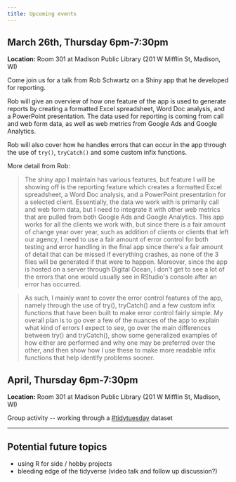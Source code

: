 ```yaml
---
title: Upcoming events
---
```


## March 26th, Thursday 6pm-7:30pm 

**Location:** Room 301 at Madison Public Library (201 W Mifflin St, Madison, WI)

Come join us for a talk from Rob Schwartz on a Shiny app that he developed for reporting. 

Rob will give an overview of how one feature of the app is used to generate reports by creating a formatted Excel spreadsheet, Word Doc analysis, and a PowerPoint presentation. The data used for reporting is coming from call and web form data, as well as web metrics from Google Ads and Google Analytics.

Rob will also cover how he handles errors that can occur in the app through the use of `try()`, `tryCatch()` and some custom infix functions.

More detail from Rob:

> The shiny app I maintain has various features, but feature I will be showing off is the reporting feature which creates a formatted Excel spreadsheet, a Word Doc analysis, and a PowerPoint presentation for a selected client. Essentially, the data we work with is primarily call and
web form data, but I need to integrate it with other web metrics that are pulled from both Google Ads and Google Analytics. This app works for all the clients we work with, but since there is a fair amount of change year over year, such as addition of clients or clients that left our agency, I need to use a fair amount of error control for both testing and error handling in the final app since there's a fair amount of detail that can be missed if everything crashes, as none of the 3 files will be generated if that were to happen. Moreover, since the app is hosted on a server through Digital Ocean, I don't get to see a lot of the errors that one would usually see in RStudio's console after an error has occurred.

> As such, I mainly want to cover the error control features of the app, namely through the use of try(), tryCatch() and a few custom infix functions that have been built to make error control fairly simple. My overall plan is to go over a few of the nuances of the app to explain what kind of errors I expect to see, go over the main differences between try() and tryCatch(), show some generalized examples of how either are performed and why one may be preferred over the other, and then show how I use these to make more readable infix functions that help identify problems sooner. 

## April, Thursday 6pm-7:30pm 

**Location:** Room 301 at Madison Public Library (201 W Mifflin St, Madison, WI)

Group activity -- working through a [#tidytuesday](https://www.tidytuesday.com/) dataset


-----------------


## Potential future topics

- using R for side / hobby projects
- bleeding edge of the tidyverse (video talk and follow up discussion?)
